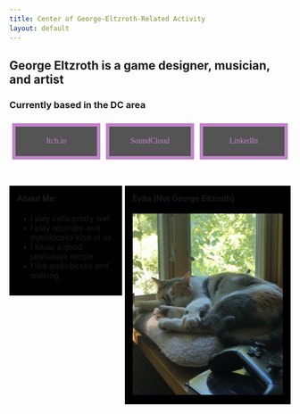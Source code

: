 ```yaml
---
title: Center of George-Eltzroth-Related Activity
layout: default
---
```


<h2>George Eltzroth is a game designer, musician, and artist</h2>
<h3>Currently based in the DC area</h3>
<p id="socials" style="text-align: justify; text-align-last: justify; display: flex;">
    <style>
        #socials a
        {
            border-style:solid;
            border-width: 5pt;
            background-color: #000000aa;
            text-decoration: none;
            width: 100pt;
            padding: 5pt;
            /*padding-bottom: 5pt;*/
            margin: 5pt;
            margin-left:auto;
            margin-right: auto;
            text-align: center;
            text-align-last: center;
            line-height: 28pt;
            height: 30pt;
            font-family: STV;
            transition-duration: 0.2s;
            transition-timing-function: ease-out;
            color: #c184c9;
        }
        #socials a:hover
        {
            color:rgb(255, 186, 232);
            transition-duration: 0.2s;
        }
        /*#socials a:hover
        {
            animation:  shake 2s linear 0s infinite ;
            padding-bottom: 50pt;
        }
        @keyframes shake{
            0%{
            width: 100pt;
            height: 30pt;
            }
            25%{
                width: 110pt;
                height: 25pt;
            }
            50%{
                width: 100pt;
                height: 30pt;
            }
            75%{
                width: 90pt;
                height: 35pt;
            }
            100%{
                width: 100pt;
                height: 30pt;
            }
        }*/
    </style>
    <br/>
    <a href="https://babaloga.itch.io/">Itch.io</a>
    <a href="https://soundcloud.com/user-938810952">SoundCloud</a>
    <a href="https://www.linkedin.com/in/george-eltzroth-b03608161/">LinkedIn</a>
</p>
<div style="display:inline-flex; margin-top: 20pt; ">
    <div style="display:block; vertical-align:top; width: auto; min-width: 40%; margin-right: 1%;">
    <div style="padding: 1em; background-color: #000000">
        <h4 style="padding-top: 0pt; margin-top: 0pt;">About Me:</h4>
        <ul style="list-style-type: &quot;◐ &quot;;" >
            <li>I play cello pretty well</li>
            <li>I play recorder and mandocello kind of ok</li>
            <li>I know a good jambalaya recipe</li>
            <li>I like audiobooks and walking</li>
        </ul>
    </div>
    </div>
    <div style="display:block; vertical-align:top; width: auto; padding: 1em; background-color: #000000">
        <h4 style="padding-top: 0pt; margin-top: 0pt;">Evita [Not George Eltzroth]</h4>
        <img src="\images\home\Evita.jpg">
    </div>
</div>
